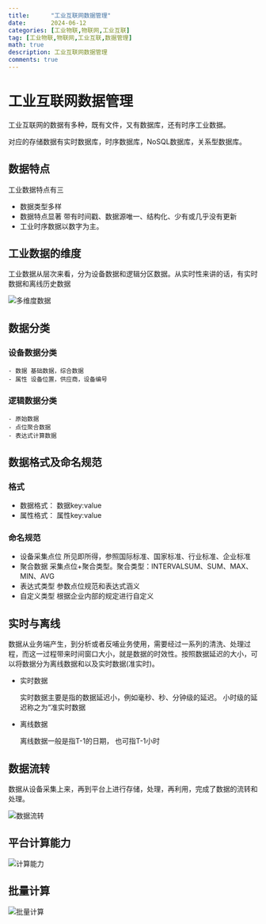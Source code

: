 ```yaml
---
title:      "工业互联网数据管理"
date:       2024-06-12
categories: [工业物联,物联网,工业互联]
tag: [工业物联,物联网,工业互联,数据管理]
math: true
description: 工业互联网数据管理
comments: true
---
```


# 工业互联网数据管理
工业互联网的数据有多种，既有文件，又有数据库，还有时序工业数据。

对应的存储数据有实时数据库，时序数据库，NoSQL数据库，关系型数据库。
## 数据特点
工业数据特点有三
 - 数据类型多样
 - 数据特点显著 带有时间戳、数据源唯一、结构化、少有或几乎没有更新
 - 工业时序数据以数字为主。 
## 工业数据的维度
工业数据从层次来看，分为设备数据和逻辑分区数据。从实时性来讲的话，有实时数据和离线历史数据

![多维度数据](../assets/img/iiot/data/datatype.png)
## 数据分类
  ### 设备数据分类
    - 数据 基础数据，综合数据
    - 属性 设备位置，供应商，设备编号
  ### 逻辑数据分类
    - 原始数据
    - 点位聚合数据
    - 表达式计算数据
## 数据格式及命名规范
  ### 格式
   - 数据格式： 数据key:value
   - 属性格式： 属性key:value
  ### 命名规范
   - 设备采集点位 所见即所得，参照国际标准、国家标准、行业标准、企业标准
   - 聚合数据 采集点位+聚合类型。聚合类型：INTERVALSUM、SUM、MAX、MIN、AVG
   - 表达式类型 参数点位规范和表达式涵义
   - 自定义类型 根据企业内部的规定进行自定义
## 实时与离线
   数据从业务端产生，到分析或者反哺业务使用，需要经过一系列的清洗、处理过程，而这一过程带来时间窗口大小，就是数据的时效性。按照数据延迟的大小，可以将数据分为离线数据和以及实时数据(准实时)。

   - 实时数据
     
     实时数据主要是指的数据延迟小，例如毫秒、秒、分钟级的延迟。
    小时级的延迟称之为“准实时数据
   - 离线数据

     离线数据一般是指T-1的日期，
     也可指T-1小时
## 数据流转
 数据从设备采集上来，再到平台上进行存储，处理，再利用，完成了数据的流转和处理。

 ![数据流转](../assets/img/iiot/data/flow.png)     
   
  
 
## 平台计算能力

![计算能力](../assets/img/iiot/data/compute.png)

## 批量计算

![批量计算](../assets/img/iiot/batch.png)

